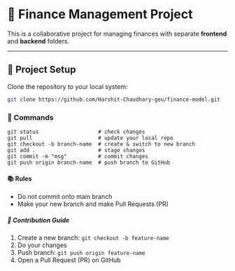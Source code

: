 # 📌 Finance Management Project  

This is a collaborative project for managing finances with separate **frontend** and **backend** folders.  

---

## 🚀 Project Setup  

Clone the repository to your local system:  

```bash
git clone https://github.com/Harshit-Chaudhary-geu/finance-model.git
```
### 🚀 Commands
```
git status                   # check changes
git pull                     # update your local repo
git checkout -b branch-name  # create & switch to new branch
git add .                    # stage changes
git commit -m "msg"          # commit changes
git push origin branch-name  # push branch to GitHub
```

#### 📚 Rules
- Do not commit onto main branch 
- Make your new branch and make Pull Requests (PR)

##### 🙌 Contribution Guide
1. Create a new branch: `git checkout -b feature-name`
2. Do your changes
3. Push branch: `git push origin feature-name`
4. Open a Pull Request (PR) on GitHub
